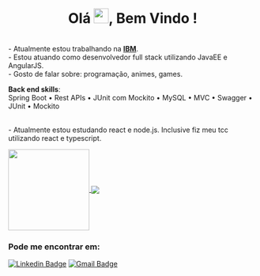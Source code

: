 <h1 align="center">Olá <img src="https://raw.githubusercontent.com/kaueMarques/kaueMarques/master/hi.gif" width="30px">, Bem Vindo !</h1>

<br/>- Atualmente estou trabalhando na **[IBM](https://www.ibm.com/br-pt)**. 
<br/>- Estou atuando como desenvolvedor full stack utilizando JavaEE e AngularJS.
<br/>- Gosto de falar sobre: programação, animes, games.

**Back end skills**:<br/>
Spring Boot •  Rest APIs • JUnit com Mockito • MySQL • MVC • Swagger • JUnit • Mockito

<br/>- Atualmente estou estudando react e node.js. Inclusive fiz meu tcc utilizando react e typescript.


<a href="https://github.com/anuraghazra/github-readme-stats">
  <img align="center" height="164" src="https://github-readme-stats.vercel.app/api?username=jefersonbitencourtv&show_icons=true&theme=tokyonight" />
</a>
<a href="https://github.com/anuraghazra/convoychat">
  <img align="center" src="https://github-readme-stats.vercel.app/api/top-langs/?username=jefersonbitencourtv&layout=compact&theme=tokyonight" />
</a>



### Pode me encontrar em:
[![Linkedin Badge](https://img.shields.io/badge/-Find%20me%20on%20Linkedin-6A5ACD?style=flat-square&logo=Linkedin&logoColor=white&link=https://www.linkedin.com/in/jeferson-bitencourt/)](https://www.linkedin.com/in/jeferson-bitencourt/)
[![Gmail Badge](https://img.shields.io/badge/-Send%20me%20an%20email-6A5ACD?style=flat-square&logo=Gmail&logoColor=white&link=mailto:jeferson267@hotmail.com)](mailto:jeferson267@hotmail.com)
